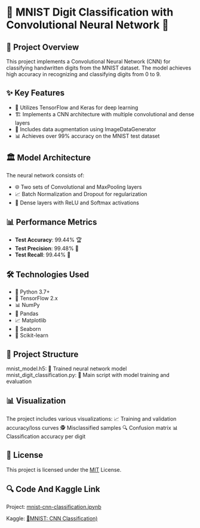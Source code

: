 # 🔢 MNIST Digit Classification with Convolutional Neural Network 🤖

## 📝 Project Overview
This project implements a Convolutional Neural Network (CNN) for classifying handwritten digits from the MNIST dataset. The model achieves high accuracy in recognizing and classifying digits from 0 to 9.

## ✨ Key Features
- 🧠 Utilizes TensorFlow and Keras for deep learning
- 🏗️ Implements a CNN architecture with multiple convolutional and dense layers
- 🔄 Includes data augmentation using ImageDataGenerator
- 📊 Achieves over 99% accuracy on the MNIST test dataset

## 🏛️ Model Architecture
The neural network consists of:
- 🌐 Two sets of Convolutional and MaxPooling layers
- 📈 Batch Normalization and Dropout for regularization
- 🎯 Dense layers with ReLU and Softmax activations

## 📊 Performance Metrics
- **Test Accuracy**: 99.44% 🏆
- **Test Precision**: 99.48% 🎯
- **Test Recall**: 99.44% 🚀

## 🛠️ Technologies Used
- 🐍 Python 3.7+
- 🤖 TensorFlow 2.x
- 📊 NumPy
- 🐼 Pandas
- 📈 Matplotlib
- 🌈 Seaborn
- 🧮 Scikit-learn

## 📂 Project Structure
mnist_model.h5: 🧠 Trained neural network model
mnist_digit_classification.py: 📝 Main script with model training and evaluation


## 📊 Visualization
The project includes various visualizations:
📈 Training and validation accuracy/loss curves
🕵️ Misclassified samples
🔍 Confusion matrix
📊 Classification accuracy per digit

## 📜 License

This project is licensed under the [MIT](LICENSE) License.

## 🔍 Code And Kaggle Link
Project: [mnist-cnn-classification.ipynb](https://github.com/omerfarukyuce/MNIST-CNN-Classification/blob/main/mnist-cnn-classification.ipynb)

Kaggle: [🔢MNIST: CNN Classification)](https://www.kaggle.com/code/merfarukyce/mnist-cnn-classification)
